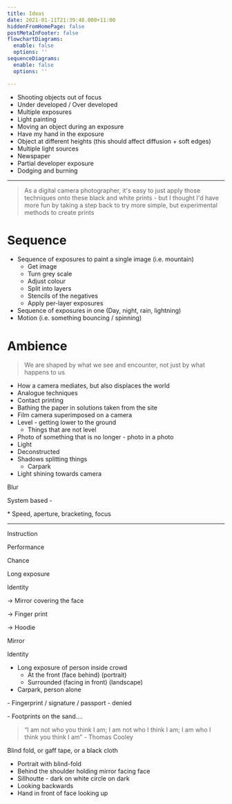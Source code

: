 ```yaml
---
title: Ideas
date: 2021-01-11T21:39:48.000+11:00
hiddenFromHomePage: false
postMetaInFooter: false
flowchartDiagrams:
  enable: false
  options: ''
sequenceDiagrams:
  enable: false
  options: ''

---
```

* Shooting objects out of focus
* Under developed / Over developed
* Multiple exposures
* Light painting
* Moving an object during an exposure
* Have my hand in the exposure
* Object at different heights (this should affect diffusion + soft edges)
* Multiple light sources
* Newspaper
* Partial developer exposure
* Dodging and burning

***

> As a digital camera photographer, it's easy to just apply those techniques onto these black and white prints - but I thought I'd have more fun by taking a step back to try more simple, but experimental methods to create prints

<!--

* Flower petals
* Prism
* Leaf
* Something textured - expose texture first, expose texture last
  * placemats?
  * tissues
  * fabrics
* Effect of marking the paper
  * Pencil
  * Pen
  * Can I rub off?
* Effect of object height
* 2D, 2.5D, 3D
* Fire and hand sanitiser (on a glass plate)
* Camera filters

\-->

# Sequence

<!-- Oof it's the same mountain but with different ideas -->
<!-- And within each idea there's different methods -->

* Sequence of exposures to paint a single image (i.e. mountain)
  * Get image
  * Turn grey scale
  * Adjust colour
  * Split into layers
  * Stencils of the negatives
  * Apply per-layer exposures
* Sequence of exposures in one (Day, night, rain, lightning)
* Motion (i.e. something bouncing / spinning)

# Ambience

> We are shaped by what we see and encounter, not just by what happens to us

<!-- * Use of  -->

* How a camera mediates, but also displaces the world
* Analogue techniques
* Contact printing
* Bathing the paper in solutions taken from the site
* Film camera superimposed on a camera
* Level - getting lower to the ground
  * Things that are not level
* Photo of something that is no longer - photo in a photo
* Light
* Deconstructed
* Shadows splitting things
  * Carpark
* Light shining towards camera

Blur

System based -

\* Speed, aperture, bracketing, focus

***

Instruction

Performance

Chance

Long exposure

Identity

\-> Mirror covering the face

\-> Finger print

\-> Hoodie

Mirror

Identity

* Long exposure of person inside crowd
  * At the front (face behind) (portrait)
  * Surrounded (facing in front) (landscape)
* Carpark, person alone

\- Fingerprint / signature / passport - denied

\- Footprints on the sand....

> “I am not who you think I am; I am not who I think I am; I am who I think you think I am” - Thomas Cooley

Blind fold, or gaff tape, or a black cloth

* Portrait with blind-fold
* Behind the shoulder holding mirror facing face
* Sillhoutte - dark on white circle on dark
* Looking backwards
* Hand in front of face looking up